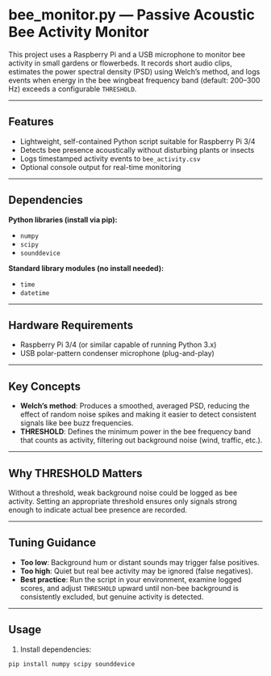 # bee_monitor.py — Passive Acoustic Bee Activity Monitor

This project uses a Raspberry Pi and a USB microphone to monitor bee activity in small gardens or flowerbeds. It records short audio clips, estimates the power spectral density (PSD) using Welch’s method, and logs events when energy in the bee wingbeat frequency band (default: 200–300 Hz) exceeds a configurable `THRESHOLD`.

---

## Features

- Lightweight, self-contained Python script suitable for Raspberry Pi 3/4
- Detects bee presence acoustically without disturbing plants or insects
- Logs timestamped activity events to `bee_activity.csv`
- Optional console output for real-time monitoring

---

## Dependencies

**Python libraries (install via pip):**
- `numpy`
- `scipy`
- `sounddevice`

**Standard library modules (no install needed):**
- `time`
- `datetime`

---

## Hardware Requirements

- Raspberry Pi 3/4 (or similar capable of running Python 3.x)
- USB polar-pattern condenser microphone (plug-and-play)

---

## Key Concepts

- **Welch’s method**: Produces a smoothed, averaged PSD, reducing the effect of random noise spikes and making it easier to detect consistent signals like bee buzz frequencies.  
- **THRESHOLD**: Defines the minimum power in the bee frequency band that counts as activity, filtering out background noise (wind, traffic, etc.).

---

## Why THRESHOLD Matters

Without a threshold, weak background noise could be logged as bee activity. Setting an appropriate threshold ensures only signals strong enough to indicate actual bee presence are recorded.

---

## Tuning Guidance

- **Too low**: Background hum or distant sounds may trigger false positives.  
- **Too high**: Quiet but real bee activity may be ignored (false negatives).  
- **Best practice**: Run the script in your environment, examine logged scores, and adjust `THRESHOLD` upward until non-bee background is consistently excluded, but genuine activity is detected.

---

## Usage

1. Install dependencies:

```bash
pip install numpy scipy sounddevice
